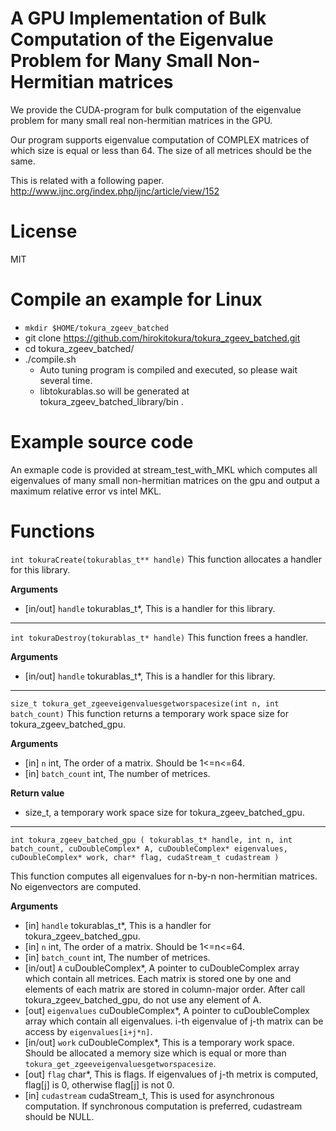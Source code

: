 # A GPU Implementation of Bulk Computation of the Eigenvalue Problem for Many Small Non-Hermitian matrices
We provide the CUDA-program for bulk computation of the eigenvalue problem for many small real non-hermitian matrices in the GPU.

Our program supports eigenvalue computation of COMPLEX matrices of which size is equal or less than 64. 
The size of all metrices should be the same.

This is related with a following paper.
http://www.ijnc.org/index.php/ijnc/article/view/152

# License
MIT

# Compile an example for Linux
* `mkdir $HOME/tokura_zgeev_batched`
* git clone https://github.com/hirokitokura/tokura_zgeev_batched.git
* cd tokura_zgeev_batched/
* ./compile.sh
  *  Auto tuning program is compiled and executed, so please wait several time.
  *  libtokurablas.so will be generated at tokura_zgeev_batched_library/bin .

# Example source code
An exmaple code is provided at stream_test_with_MKL which computes all eigenvalues of many small non-hermitian matrices on the gpu and output a maximum relative error vs intel MKL.


# Functions
`int tokuraCreate(tokurablas_t** handle)`
This function allocates a handler for this library.

__Arguments__
* [in/out] `handle` tokurablas_t*, This is a handler for this library.
---

`int tokuraDestroy(tokurablas_t* handle)`
This function frees a handler.

__Arguments__
* [in/out] `handle` tokurablas_t*, This is a handler for this library.
---
`size_t tokura_get_zgeeveigenvaluesgetworspacesize(int n, int batch_count)`
This function returns a temporary work space size for tokura_zgeev_batched_gpu.

__Arguments__
* [in] `n` int, The order of a matrix. Should be 1<=n<=64.
* [in] `batch_count` int, The number of metrices.

__Return value__
* size_t, a temporary work space size for tokura_zgeev_batched_gpu.

---
`int tokura_zgeev_batched_gpu
(
	tokurablas_t* handle,
	int n,
	int batch_count,
	cuDoubleComplex* A,
	cuDoubleComplex* eigenvalues,
	cuDoubleComplex* work,
	char* flag,
	cudaStream_t cudastream
 )`
 
 This function computes all eigenvalues for n-by-n non-hermitian matrices.
 No eigenvectors are computed.
 
 __Arguments__
 * [in] `handle` tokurablas_t*, This is a handler for tokura_zgeev_batched_gpu.
 * [in] `n` int, The order of a matrix. Should be 1<=n<=64.
 * [in] `batch_count` int, The number of metrices.
 * [in/out] `A` cuDoubleComplex*, A pointer to cuDoubleComplex array which contain all metrices. Each matrix is stored one by one and elements of each matrix are stored in column-major order. After call tokura_zgeev_batched_gpu, do not use any element of A.
 * [out] `eigenvalues` cuDoubleComplex*, A pointer to cuDoubleComplex array which contain all eigenvalues. i-th eigenvalue of j-th matrix can be access by `eigenvalues[i+j*n]`.
 * [in/out] `work` cuDoubleComplex*, This is a temporary work space. Should be allocated a memory size which is equal or more than  `tokura_get_zgeeveigenvaluesgetworspacesize`.
 * [out] `flag` char*, This is flags. If eigenvalues of j-th metrix is computed, flag[j] is 0, otherwise flag[j] is not 0.
 * [in] `cudastream` cudaStream_t, This is used for asynchronous computation. If synchronous computation is preferred, cudastream should be NULL.
